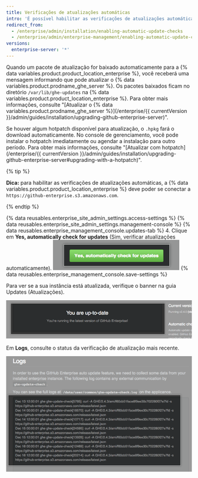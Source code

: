 ```yaml
---
title: Verificações de atualizações automáticas
intro: 'É possível habilitar as verificações de atualizações automáticas para que a {% data variables.product.product_location_enterprise %} verifique e baixe as versões mais recentes do {% data variables.product.prodname_ghe_server %}.'
redirect_from:
  - /enterprise/admin/installation/enabling-automatic-update-checks
  - /enterprise/admin/enterprise-management/enabling-automatic-update-checks
versions:
  enterprise-server: '*'
---
```


Quando um pacote de atualização for baixado automaticamente para a {% data variables.product.product_location_enterprise %}, você receberá uma mensagem informando que pode atualizar o {% data variables.product.prodname_ghe_server %}. Os pacotes baixados ficam no diretório `/var/lib/ghe-updates` na {% data variables.product.product_location_enterprise %}. Para obter mais informações, consulte "[Atualizar o {% data variables.product.prodname_ghe_server %}](/enterprise/{{ currentVersion }}/admin/guides/installation/upgrading-github-enterprise-server)".

Se houver algum hotpatch disponível para atualização, o `.hpkg` fará o download automaticamente. No console de gerenciamento, você pode instalar o hotpatch imediatamente ou agendar a instalação para outro período. Para obter mais informações, consulte "[Atualizar com hotpatch](/enterprise/{{ currentVersion }}/admin/guides/installation/upgrading-github-enterprise-server#upgrading-with-a-hotpatch)".

{% tip %}

**Dica:** para habilitar as verificações de atualizações automáticas, a {% data variables.product.product_location_enterprise %} deve poder se conectar a `https://github-enterprise.s3.amazonaws.com`.

{% endtip %}

{% data reusables.enterprise_site_admin_settings.access-settings %}
{% data reusables.enterprise_site_admin_settings.management-console %}
{% data reusables.enterprise_management_console.updates-tab %}
4. Clique em **Yes, automatically check for updates** (Sim, verificar atualizações automaticamente). ![Botão para habilitar atualizações automáticas](/assets/images/enterprise/management-console/enable_updates_button.png)
{% data reusables.enterprise_management_console.save-settings %}

Para ver se a sua instância está atualizada, verifique o banner na guia Updates (Atualizações).

![Banner indicativo da versão do GitHub Enterprise Server](/assets/images/enterprise/management-console/up-to-date-banner.png)

Em **Logs**, consulte o status da verificação de atualização mais recente.

![Logs para atualização](/assets/images/enterprise/management-console/update-log.png)
